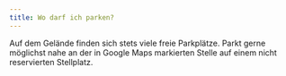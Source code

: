 ```yaml
---
title: Wo darf ich parken?
---
```

Auf dem Gelände finden sich stets viele freie Parkplätze. Parkt gerne möglichst nahe an der in Google Maps markierten Stelle auf einem nicht reservierten Stellplatz.